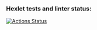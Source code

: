### Hexlet tests and linter status:
[![Actions Status](https://github.com/SvetlanaZinovkina/fullstack-javascript-project-6/actions/workflows/hexlet-check.yml/badge.svg)](https://github.com/SvetlanaZinovkina/fullstack-javascript-project-6/actions)